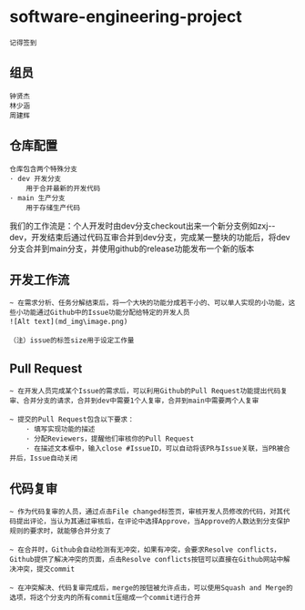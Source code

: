 # software-engineering-project
    记得签到

## 组员
    钟贤杰 
    林少涵
    周建辉
    
## 仓库配置
    仓库包含两个特殊分支
    · dev 开发分支
        用于合并最新的开发代码
    · main 生产分支
        用于存储生产代码

  我们的工作流是：个人开发时由dev分支checkout出来一个新分支例如zxj--dev，开发结束后通过代码互审合并到dev分支，完成某一整块的功能后，将dev分支合并到main分支，并使用github的release功能发布一个新的版本
 
## 开发工作流
    ~ 在需求分析、任务分解结束后，将一个大块的功能分成若干小的、可以单人实现的小功能，这些小功能通过Github中的Issue功能分配给特定的开发人员
    ![Alt text](md_img\image.png)
    
    （注）issue的标签size用于设定工作量

## Pull Request
    ~ 在开发人员完成某个Issue的需求后，可以利用Github的Pull Request功能提出代码复审、合并分支的请求，合并到dev中需要1个人复审，合并到main中需要两个人复审

    ~ 提交的Pull Request包含以下要求：
        · 填写实现功能的描述
        · 分配Reviewers，提醒他们审核你的Pull Request
        · 在描述文本框中，输入close #IssueID，可以自动将该PR与Issue关联，当PR被合并后，Issue自动关闭

## 代码复审
    ~ 作为代码复审的人员，通过点击File changed标签页，审核开发人员修改的代码，对其代码提出评论，当认为其通过审核后，在评论中选择Approve，当Approve的人数达到分支保护规则的要求时，就能够合并分支了

    ~ 在合并时，Github会自动检测有无冲突，如果有冲突，会要求Resolve conflicts，Github提供了解决冲突的页面，点击Resolve conflicts按钮可以直接在Github网站中解决冲突，提交commit

    ~ 在冲突解决、代码复审完成后，merge的按钮被允许点击，可以使用Squash and Merge的选项，将这个分支内的所有commit压缩成一个commit进行合并
